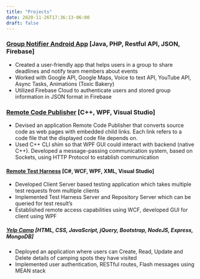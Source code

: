 ```yaml
---
title: "Projects"
date: 2020-11-26T17:36:13-06:00
draft: false
---
```


### [Group Notifier Android App](https://github.com/chandraharsha111/Group-Notifier-Android-App) [Java, PHP, Restful API, JSON, Firebase] 
- Created a user-friendly app that helps users in a group to share deadlines and notify team members about events
- Worked with Google API, Google Maps, Voice to text API, YouTube API, Async Tasks, Animations (Toxic Bakery)
- Utilized Firebase Cloud to authenticate users and stored group information in JSON format in Firebase

### [Remote Code Publisher](https://github.com/chandraharsha111/Remote-Code-Publisher) [C++, WPF, Visual Studio] 
- Devised an application Remote Code Publisher that converts source code as web pages with embedded child
links. Each link refers to a code file that the displayed code file depends on.
- Used C++ CLI shim so that WPF GUI could interact with backend (native C++). Developed a message-passing
communication system, based on Sockets, using HTTP Protocol to establish communication

#### [Remote Test Harness](https://github.com/chandraharsha111/Remote-Test-Harness) [C#, WCF, WPF, XML, Visual Studio]
- Developed Client Server based testing application which takes multiple test requests from multiple clients
- Implemented Test Harness Server and Repository Server which can be queried for test result’s
-  Established remote access capabilities using WCF, developed GUI for client using WPF

##### [Yelp Camp](https://github.com/chandraharsha111/YelpCamp) [HTML, CSS, JavaScript, jQuery, Bootstrap, NodeJS, Express, MongoDB]
- Deployed an application where users can Create, Read, Update and Delete details of camping spots they have visited
- Implemented user authentication, RESTful routes, Flash messages using MEAN stack


